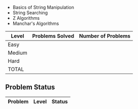 - Basics of String Manipulation
- String Searching
- Z Algorithms
- Manchar's Algorithms

|Level|Problems Solved|Number of Problems|
|-----|---------------|------------------|
|Easy|
|Medium|
|Hard|
|TOTAL|

Problem Status
---
|Problem|Level|Status|
|-------|-----|------|
